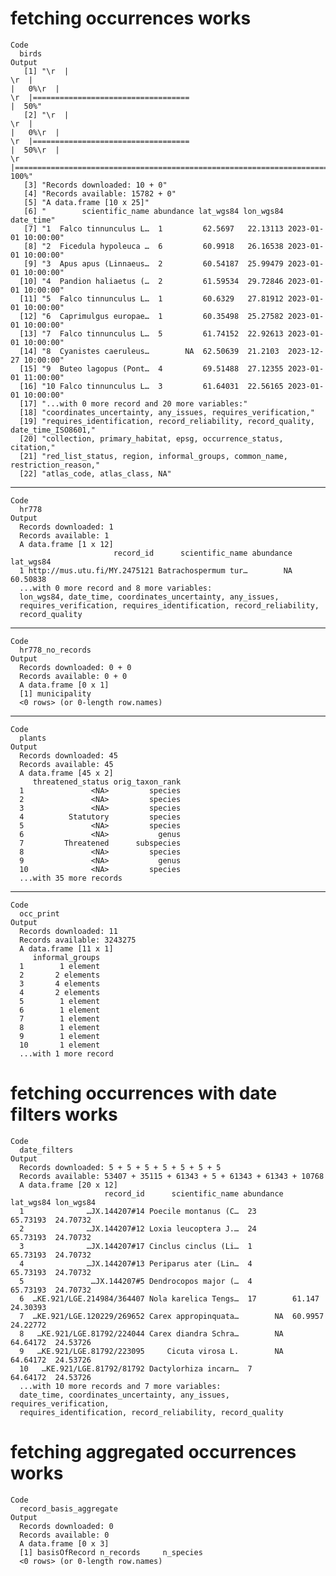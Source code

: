 # fetching occurrences works

    Code
      birds
    Output
       [1] "\r  |                                                                            \r  |                                                                      |   0%\r  |                                                                            \r  |===================================                                   |  50%"                                                                                                                                                                  
       [2] "\r  |                                                                            \r  |                                                                      |   0%\r  |                                                                            \r  |===================================                                   |  50%\r  |                                                                            \r  |======================================================================| 100%"
       [3] "Records downloaded: 10 + 0"                                                                                                                                                                                                                                                                                                                                                                                                                                                                            
       [4] "Records available: 15782 + 0"                                                                                                                                                                                                                                                                                                                                                                                                                                                                          
       [5] "A data.frame [10 x 25]"                                                                                                                                                                                                                                                                                                                                                                                                                                                                                
       [6] "        scientific_name abundance lat_wgs84 lon_wgs84           date_time"                                                                                                                                                                                                                                                                                                                                                                                                                             
       [7] "1  Falco tinnunculus L…  1         62.5697   22.13113 2023-01-01 10:00:00"                                                                                                                                                                                                                                                                                                                                                                                                                             
       [8] "2  Ficedula hypoleuca …  6         60.9918   26.16538 2023-01-01 10:00:00"                                                                                                                                                                                                                                                                                                                                                                                                                             
       [9] "3  Apus apus (Linnaeus…  2         60.54187  25.99479 2023-01-01 10:00:00"                                                                                                                                                                                                                                                                                                                                                                                                                             
      [10] "4  Pandion haliaetus (…  2         61.59534  29.72846 2023-01-01 10:00:00"                                                                                                                                                                                                                                                                                                                                                                                                                             
      [11] "5  Falco tinnunculus L…  1         60.6329   27.81912 2023-01-01 10:00:00"                                                                                                                                                                                                                                                                                                                                                                                                                             
      [12] "6  Caprimulgus europae…  1         60.35498  25.27582 2023-01-01 10:00:00"                                                                                                                                                                                                                                                                                                                                                                                                                             
      [13] "7  Falco tinnunculus L…  5         61.74152  22.92613 2023-01-01 10:00:00"                                                                                                                                                                                                                                                                                                                                                                                                                             
      [14] "8  Cyanistes caeruleus…        NA  62.50639  21.2103  2023-12-27 10:00:00"                                                                                                                                                                                                                                                                                                                                                                                                                             
      [15] "9  Buteo lagopus (Pont…  4         69.51488  27.12355 2023-01-01 11:00:00"                                                                                                                                                                                                                                                                                                                                                                                                                             
      [16] "10 Falco tinnunculus L…  3         61.64031  22.56165 2023-01-01 10:00:00"                                                                                                                                                                                                                                                                                                                                                                                                                             
      [17] "...with 0 more record and 20 more variables:"                                                                                                                                                                                                                                                                                                                                                                                                                                                          
      [18] "coordinates_uncertainty, any_issues, requires_verification,"                                                                                                                                                                                                                                                                                                                                                                                                                                           
      [19] "requires_identification, record_reliability, record_quality, date_time_ISO8601,"                                                                                                                                                                                                                                                                                                                                                                                                                       
      [20] "collection, primary_habitat, epsg, occurrence_status, citation,"                                                                                                                                                                                                                                                                                                                                                                                                                                       
      [21] "red_list_status, region, informal_groups, common_name, restriction_reason,"                                                                                                                                                                                                                                                                                                                                                                                                                            
      [22] "atlas_code, atlas_class, NA"                                                                                                                                                                                                                                                                                                                                                                                                                                                                           

---

    Code
      hr778
    Output
      Records downloaded: 1
      Records available: 1
      A data.frame [1 x 12]
                           record_id      scientific_name abundance lat_wgs84
      1 http://mus.utu.fi/MY.2475121 Batrachospermum tur…        NA  60.50838
      ...with 0 more record and 8 more variables:
      lon_wgs84, date_time, coordinates_uncertainty, any_issues,
      requires_verification, requires_identification, record_reliability,
      record_quality

---

    Code
      hr778_no_records
    Output
      Records downloaded: 0 + 0
      Records available: 0 + 0
      A data.frame [0 x 1]
      [1] municipality
      <0 rows> (or 0-length row.names)

---

    Code
      plants
    Output
      Records downloaded: 45
      Records available: 45
      A data.frame [45 x 2]
         threatened_status orig_taxon_rank
      1               <NA>         species
      2               <NA>         species
      3               <NA>         species
      4          Statutory         species
      5               <NA>         species
      6               <NA>           genus
      7         Threatened      subspecies
      8               <NA>         species
      9               <NA>           genus
      10              <NA>         species
      ...with 35 more records

---

    Code
      occ_print
    Output
      Records downloaded: 11
      Records available: 3243275
      A data.frame [11 x 1]
         informal_groups
      1        1 element
      2       2 elements
      3       4 elements
      4       2 elements
      5        1 element
      6        1 element
      7        1 element
      8        1 element
      9        1 element
      10       1 element
      ...with 1 more record

# fetching occurrences with date filters works

    Code
      date_filters
    Output
      Records downloaded: 5 + 5 + 5 + 5 + 5 + 5 + 5
      Records available: 53407 + 35115 + 61343 + 5 + 61343 + 61343 + 10768
      A data.frame [20 x 12]
                         record_id      scientific_name abundance lat_wgs84 lon_wgs84
      1              …JX.144207#14 Poecile montanus (C…  23        65.73193  24.70732
      2              …JX.144207#12 Loxia leucoptera J.…  24        65.73193  24.70732
      3              …JX.144207#17 Cinclus cinclus (Li…  1         65.73193  24.70732
      4              …JX.144207#13 Periparus ater (Lin…  4         65.73193  24.70732
      5               …JX.144207#5 Dendrocopos major (…  4         65.73193  24.70732
      6  …KE.921/LGE.214984/364407 Nola karelica Tengs…  17        61.147    24.30393
      7  …KE.921/LGE.120229/269652 Carex appropinquata…        NA  60.9957   24.22772
      8   …KE.921/LGE.81792/224044 Carex diandra Schra…        NA  64.64172  24.53726
      9   …KE.921/LGE.81792/223095     Cicuta virosa L.        NA  64.64172  24.53726
      10   …KE.921/LGE.81792/81792 Dactylorhiza incarn…  7         64.64172  24.53726
      ...with 10 more records and 7 more variables:
      date_time, coordinates_uncertainty, any_issues, requires_verification,
      requires_identification, record_reliability, record_quality

# fetching aggregated occurrences works

    Code
      record_basis_aggregate
    Output
      Records downloaded: 0
      Records available: 0
      A data.frame [0 x 3]
      [1] basisOfRecord n_records     n_species    
      <0 rows> (or 0-length row.names)

